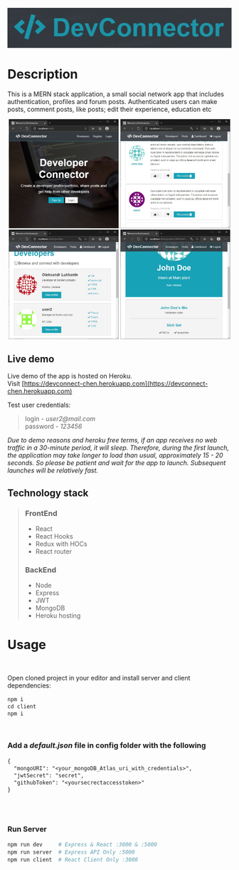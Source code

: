 <p align="center">
  <a href="https://devconnect-chen.herokuapp.com" target="blank"><img src="./assets/DC-logo.jpg" alt="devconnector-logo" /></a>
</p>

# Description

This is a MERN stack application, a small social network app that includes authentication, profiles and forum posts. Authenticated users can make posts, comment posts, like posts; edit their experience, education etc

<p align="center">
  <img src="./assets/DC1.jpg" width="49%" />
  <img src="./assets/DC2.jpg" width="49%" /> 
  <img src="./assets/DC3.jpg" width="49%" />
  <img src="./assets/DC4.jpg" width="49%" />

</p>

## Live demo

Live demo of the app is hosted on Heroku.  
Visit [https://devconnect-chen.herokuapp.com](https://devconnect-chen.herokuapp.com)

Test user credentials:

> login - _user2@mail.com_  
> password - _123456_

_Due to demo reasons and heroku free terms, if an app receives no web traffic in a 30-minute period, it will sleep. Therefore, during the first launch, the application may take longer to load than usual, approximately 15 - 20 seconds. So please be patient and wait for the app to launch. Subsequent launches will be relatively fast._

## Technology stack

> ### FrontEnd
>
> - React
> - React Hooks
> - Redux with HOCs
> - React router
>
> ### BackEnd
>
> - Node
> - Express
> - JWT
> - MongoDB
> - Heroku hosting
>   <br>

# Usage



<br>

Open cloned project in your editor and install server and client dependencies:

```Shell
npm i
cd client
npm i
```

<br>

### Add a _default.json_ file in config folder with the following

```
{
  "mongoURI": "<your_mongoDB_Atlas_uri_with_credentials>",
  "jwtSecret": "secret",
  "githubToken": "<yoursecrectaccesstoken>"
}
```
<br>
<br>

### Run Server

```bash
npm run dev     # Express & React :3000 & :5000
npm run server  # Express API Only :5000
npm run client  # React Client Only :3000
```
